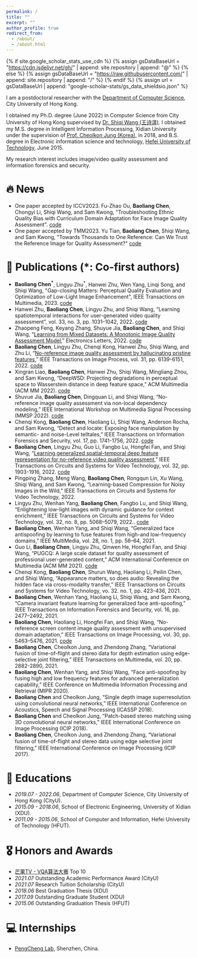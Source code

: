 ```yaml
---
permalink: /
title: ""
excerpt: ""
author_profile: true
redirect_from: 
  - /about/
  - /about.html
---
```


{% if site.google_scholar_stats_use_cdn %}
{% assign gsDataBaseUrl = "https://cdn.jsdelivr.net/gh/" | append: site.repository | append: "@" %}
{% else %}
{% assign gsDataBaseUrl = "https://raw.githubusercontent.com/" | append: site.repository | append: "/" %}
{% endif %}
{% assign url = gsDataBaseUrl | append: "google-scholar-stats/gs_data_shieldsio.json" %}

<span class='anchor' id='about-me'></span>

I am a postdoctoral researcher with the [Department of Computer Science](https://www.cs.cityu.edu.hk/), City University of Hong Kong. 

I obtained my Ph.D. degree (June 2022) in Computer Science from City University of Hong Kong supervised by [Dr. Shiqi Wang (王诗淇)](https://www.cs.cityu.edu.hk/~shiqwang/). I obtained my M.S. degree in Intelligent Information Processing, Xidian University under the supervision of [Prof. Cheolkon Jung (Korea)](https://see.xidian.edu.cn/media/), in 2018, and B.S. degree in Electronic information science and technology, [Hefei University of Technology](https://www.hfut.edu.cn/), June 2015. 

My research interest includes image/video quality assessment and information forensics and security. 


# 🔥 News
- One paper accepted by ICCV2023. Fu-Zhao Ou, **Baoliang Chen**, Chongyi Li,  Shiqi Wang, and Sam Kwong, "Troubleshooting Ethnic Quality Bias with Curriculum Domain Adaptation for Face Image Quality Assessment". [code](https://github.com/oufuzhao/EQBM)
- One paper accepted by TMM2023. Yu Tian, **Baoliang Chen**, Shiqi Wang, and Sam Kwong, "Towards Thousands to One Reference: Can We Trust the Reference Image for Quality Assessment?" [code](https://github.com/ytian73/FLRE)
# 📝 Publications (*: Co-first authors)
-  **Baoliang Chen<sup>*</sup>**, Lingyu Zhu<sup>*</sup>, Hanwei Zhu, Wen Yang, Linqi Song, and Shiqi Wang, "Gap-closing Matters: Perceptual Quality Evaluation and  Optimization of Low-Light Image Enhancement", IEEE Transactions on Multimedia, 2023. [code](https://github.com/Baoliang93/IACA_For_Lowlight_IQA)
-  Hanwei Zhu, **Baoliang Chen**, Lingyu Zhu, and Shiqi Wang, “Learning spatiotemporal interactions for user-generated video quality assessment”, vol. 33, no. 3, pp. 1031–1042, 2022. [code](https://github.com/h4nwei/STI-VQA)
- Zhaopeng Feng, Keyang Zhang, Shuyue Jia, **Baoliang Chen**, and Shiqi Wang, “[Learning from Mixed Datasets: A Monotonic Image Quality Assessment Model](https://ietresearch.onlinelibrary.wiley.com/doi/full/10.1049/ell2.12698),” Electronics Letters, 2022. [code](https://github.com/fzp0424/MonotonicIQA)
- **Baoliang Chen**, Lingyu Zhu, Chenqi Kong, Hanwei Zhu, Shiqi Wang, and Zhu Li, “[No-reference image quality assessment by hallucinating pristine features](https://ieeexplore.ieee.org/document/9894272),” IEEE Transactions on Image Process, vol. 31, pp. 6139-6151, 2022. [code](https://github.com/Baoliang93/FPR)
- Xingran Liao, **Baoliang Chen**, Hanwei Zhu, Shiqi Wang, Mingliang Zhou, and Sam Kwong, “DeepWSD: Projecting degradations in perceptual space to Wasserstein distance in deep feature space,”  ACM Multimedia (ACM MM 2022). [code](https://github.com/Buka-Xing/DeepWSD)
- Shuvue Jia, **Baoliang Chen**, Dingquan Li, and Shiqi Wang, “No-reference image quality assessment via non-local dependency modeling,”  IEEE International Workshop on Multimedia Signal Processing (MMSP 2022). [code](https://github.com/SuperBruceJia/NLNet-IQA)
- Chenqi Kong, **Baoliang Chen**, Haoliang Li, Shiqi Wang, Anderson Rocha, and Sam Kwong, “Detect and locate: Exposing face manipulation by semantic- and noise-Level telltales,”  IEEE Transactions on Information Forensics and Security, vol. 17, pp. 1741-1756, 2022. [code](https://github.com/ChenqiKONG/Detect_and_Locate)
- **Baoliang Chen**, Lingyu Zhu, Guo Li, Fangbo Lu, Hongfei Fan, and Shiqi Wang, “[Learning generalized spatial-temporal deep feature representation for no-reference video quality assessment](https://ieeexplore.ieee.org/document/9452150),” IEEE Transactions on Circuits and Systems for Video Technology, vol. 32, pp. 1903-1916, 2022. [code](https://github.com/Baoliang93/GSTVQA)
- Pingping Zhang, Meng Wang, **Baoliang Chen**, Rongqun Lin, Xu Wang, Shiqi Wang, and Sam Kwong, “Learning-based Compression for Noisy Images in the Wild,” IEEE Transactions on Circuits and Systems for Video Technology, 2022.
- Lingyu Zhu, Wenhan Yang, **Baoliang Chen**, Fangbo Lu, and Shiqi Wang, “Enlightening low-light images with dynamic guidance for context enrichment,” IEEE Transactions on Circuits and Systems for Video Technology, vol. 32, no. 8, pp. 5068–5079, 2022.. [code](https://github.com/lingyzhu0101/GEMSC)
- **Baoliang Chen**, Wenhan Yang, and Shiqi Wang, “Generalized face antispoofing by learning to fuse  features from high-and low-frequency domains,” IEEE MultiMedia, vol. 28, no. 1, pp. 56–64, 2021.
- Guo Li, **Baoliang Chen**, Lingyu Zhu, Qinwen He, Hongfei Fan, and Shiqi Wang, “PUGCQ: A large scale  dataset for quality assessment of professional user-generated content,”  ACM International Conference on Multimedia (ACM MM 2021). [code](https://github.com/wlkdb/pugcq_create)
- Chenqi Kong, **Baoliang Chen**, Shurun Wang, Haoliang Li, Peilin Chen, and Shiqi Wang, “Appearance matters, so does audio: Revealing the hidden face via cross-modality transfer,” IEEE Transactions on Circuits and Systems for Video Technology, vo. 32. no. 1, pp. 423-436, 2021.
- **Baoliang Chen**, Wenhan Yang, Haoliang  Li, Shiqi  Wang, and Sam Kwong, “Camera invariant feature  learning for generalized face anti-spoofing,” IEEE Transactions on Information Forensics and Security, vol. 16, pp. 2477–2492, 2021.
- **Baoliang Chen**, Haoliang Li, Hongfei Fan, and Shiqi  Wang, “No-reference screen content image quality  assessment with unsupervised domain adaptation,” IEEE Transactions on Image Processing, vol. 30, pp. 5463–5476, 2021. [code](https://mega.nz/folder/2LxFAZjQ#ZneNvMSKxCbLf0eEgPXfNw)
- **Baoliang Chen**, Cheolkon Jung, and Zhendong Zhang, “Variational fusion of time-of-flight and stereo data for depth estimation using edge-selective joint filtering,” IEEE Transactions on Multimedia, vol. 20, pp. 2882-2890, 2021.
- **Baoliang Chen**,  Wenhan Yang,  and  Shiqi Wang, “Face anti-spoofing by fusing high and low frequency  features for advanced generalization capability,” IEEE Conference  on  Multimedia  Information  Processing  and  Retrieval (MIPR 2020).
- **Baoliang Chen** and Cheolkon Jung, “Single depth image superresolution using convolutional neural networks,” IEEE International Conference on Acoustics, Speech and Signal Processing (ICASSP 2018).
- **Baoliang Chen** and Cheolkon Jung, “Patch-based stereo matching using 3D convolutional neural networks,” IEEE International Conference on Image Processing (ICIP 2018).
- **Baoliang Chen**, Cheolkon Jung, and Zhendong Zhang, “Variational fusion of time-of-ﬂight and stereo data using edge selective joint filtering,” IEEE International Conference on Image Processing (ICIP 2017).


# 📖 Educations
- *2019.07 - 2022.06*,  Department of Computer Science, City University of Hong Kong (CityU). 
- *2015.09 - 2018.06*,  School of Electronic Engineering, University of Xidian (XDU). 
- *2011.09 - 2015.06*,  School of Computer and Information, Hefei University of Technology (HFUT).

# 🎖 Honors and Awards
- [芒果TV - VQA算法大赛](https://challenge.ai.mgtv.com/contest/detail/17) Top 10
- *2021.07*  Outstanding Academic Performance Award (CityU)
- *2021.07*  Research Tuition Scholarship (CityU)
- *2018.06*  Best Graduation Thesis (XDU)
- *2017.09*  Outstanding Graduate Student (XDU)
- *2015.06*  Outstanding Graduation Thesis (HFUT)

# 💻 Internships
- [PengCheng Lab](https://www.pcl.ac.cn/), Shenzhen, China.
